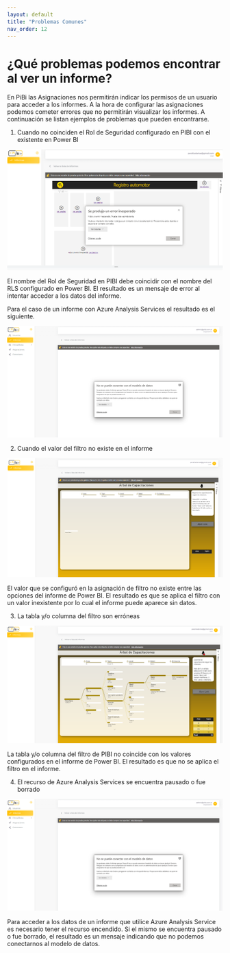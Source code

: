 ```yaml
---
layout: default
title: "Problemas Comunes"
nav_order: 12
---
```


# ¿Qué problemas podemos encontrar al ver un informe? 

En PiBi las Asignaciones nos permitirán indicar los permisos de un usuario para acceder a los informes. A la hora de configurar las asignaciones podemos cometer errores que no permitirán visualizar los informes. 
A continuación se listan ejemplos de problemas que pueden encontrarse.

1. Cuando no coinciden el Rol de Seguridad configurado en PIBI con el existente en Power BI

![problemas1](Media/Problemas/roles_no_coinciden.png)

El nombre del Rol de Seguridad en PIBI debe coincidir con el nombre del RLS configurado en Power BI. El resultado es un mensaje de error al intentar acceder a los datos del informe.

Para el caso de un informe con Azure Analysis Services el resultado es el siguiente.

![problemas2](Media/Problemas/AAS_error.png)

2. Cuando el valor del filtro no existe en el informe

![problemas3](Media/Problemas/filtros_1.png)

El valor que se configuró en la asignación de filtro no existe entre las opciones del informe de Power BI. El resultado es que se aplica el filtro con un valor inexistente por lo cual el informe puede aparece sin datos.

3. La tabla y/o columna del filtro son erróneas

![problemas4](Media/Problemas/filtros_2.png)

La tabla y/o columna del filtro de PIBI no coincide con los valores configurados en el informe de Power BI. El resultado es que no se aplica el filtro en el informe.


4. El recurso de Azure Analysis Services se encuentra pausado o fue borrado

![problemas5](Media/Problemas/AAS_error.png)

Para acceder a los datos de un informe que utilice Azure Analysis Service es necesario tener el recurso encendido. Si el mismo se encuentra pausado o fue borrado, el resultado es un mensaje indicando que no podemos conectarnos al modelo de datos.




